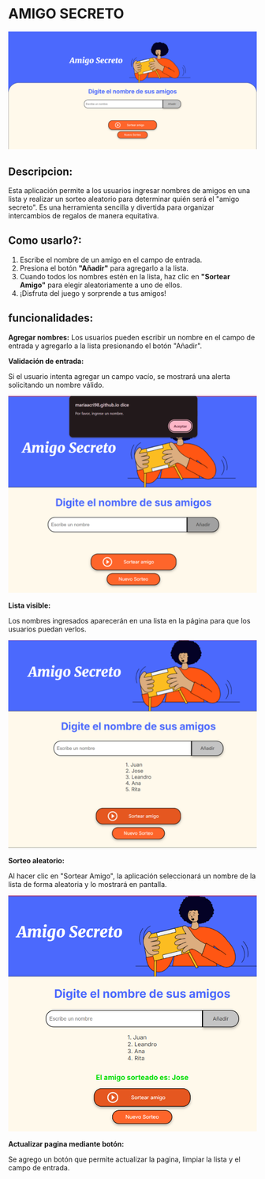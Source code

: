 # AMIGO SECRETO

![Vista previa de la pagina](assets/Captura%20de%20pantalla%202025-02-01%20171442.png)

## Descripcion:
Esta aplicación permite a los usuarios ingresar nombres de amigos en una lista y realizar un sorteo aleatorio para determinar quién será el "amigo secreto". Es una herramienta sencilla y divertida para organizar intercambios de regalos de manera equitativa.

## Como usarlo?:

1. Escribe el nombre de un amigo en el campo de entrada.  
2. Presiona el botón **"Añadir"** para agregarlo a la lista.  
3. Cuando todos los nombres estén en la lista, haz clic en **"Sortear Amigo"** para elegir aleatoriamente a uno de ellos.  
4. ¡Disfruta del juego y sorprende a tus amigos!

## funcionalidades:

**Agregar nombres:** 
Los usuarios pueden escribir un nombre en el campo de entrada y agregarlo a la lista presionando el botón "Añadir".  

**Validación de entrada:** 

Si el usuario intenta agregar un campo vacío, se mostrará una alerta solicitando un nombre válido.  


![Campo Vacio](/assets/Captura%20de%20pantalla%202025-02-01%20211130.png)

**Lista visible:**

Los nombres ingresados aparecerán en una lista en la página para que los usuarios puedan verlos.


![Lista de los nombres](assets/Captura%20de%20pantalla%202025-02-01%20171721.png)

**Sorteo aleatorio:**

 Al hacer clic en "Sortear Amigo", la aplicación seleccionará un nombre de la lista de forma aleatoria y lo mostrará en pantalla.


![Amigo sorteado](assets/Captura%20de%20pantalla%202025-02-01%20171737.png)

**Actualizar pagina mediante botón:** 

Se agrego un botón que permite actualizar la pagina, limpiar la lista y el campo de entrada. 




   

